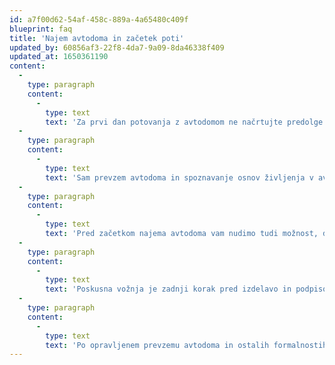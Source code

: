 ```yaml
---
id: a7f00d62-54af-458c-889a-4a65480c409f
blueprint: faq
title: 'Najem avtodoma in začetek poti'
updated_by: 60856af3-22f8-4da7-9a09-8da46338f409
updated_at: 1650361190
content:
  -
    type: paragraph
    content:
      -
        type: text
        text: 'Za prvi dan potovanja z avtodomom ne načrtujte predolge poti z najetim avtodomom. Upoštevajte, da se boste srečali (nekateri tudi prvič) z avtodomom oziroma najemom avtodoma, množico naprav v avtodomu, posebnostmi načina življenja v avtodomu ter nekoliko drugačnega načina same vožnje avtodoma. Pri vožnji z avtodomom boste potrebovali nekaj več pozornosti in vaje, saj so mere avtodoma večje od mer tudi največjega osebnega avtomobila.'
  -
    type: paragraph
    content:
      -
        type: text
        text: 'Sam prevzem avtodoma in spoznavanje osnov življenja v avtodomu traja zaradi naše podrobne razlage lahko tudi do dve uri. Preden se boste odpeljali in začeli svoj težko pričakovan najem avtodoma, vam bomo poskusili podrobno razložiti osnove delovanja vseh naprav v avtodomu. Delovanje in upravljanje vseh naprav v avtodomu vam bomo nazorno in praktično predstavili, nato jih boste še sami preizkusili. Če imate možnost, naj pride z vami na prevzem avtodoma še ena odrasla oseba, da se še ta spozna z osnovami delovanja avtodoma in življenja v avtodomu.'
  -
    type: paragraph
    content:
      -
        type: text
        text: 'Pred začetkom najema avtodoma vam nudimo tudi možnost, da se z avtodomom skupaj odpeljemo na nekaj kilometrov dolgo poskusno vožnjo. Potek te preskusne vožnje je tako izbran, da boste imeli možnost spoznati najpogostejše ovire in nevarnosti s katerimi se lahko srečate na poti z najetim avtodomom.'
  -
    type: paragraph
    content:
      -
        type: text
        text: 'Poskusna vožnja je zadnji korak pred izdelavo in podpisom Najemne pogodbe.'
  -
    type: paragraph
    content:
      -
        type: text
        text: 'Po opravljenem prevzemu avtodoma in ostalih formalnostih, dobite dokumentacijo in ključe avtodoma. Pred vami je samo še vaše potovanje, le vaših stvari ne pozabite zložiti v avtodom. Spisek stvari, katere vam priporočamo, da vzamete s sabo na pot z avtodomom, vam lahko na vašo željo tudi posredujemo.'
---
```

